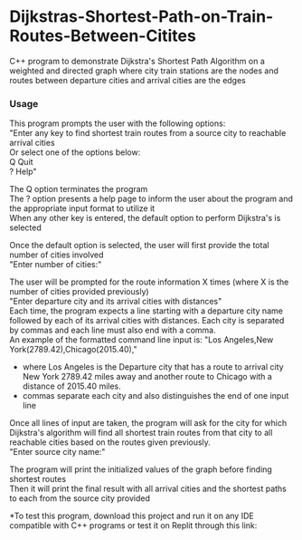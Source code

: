 # Dijkstras-Shortest-Path-on-Train-Routes-Between-Citites
C++ program to demonstrate Dijkstra's Shortest Path Algorithm on a weighted and directed graph where city train stations are the nodes and routes between departure cities and arrival cities are the edges

### Usage
This program prompts the user with the following options: <br/>
  "Enter any key to find shortest train routes from a source city to reachable arrival cities <br/>
  Or select one of the options below: <br/>
  Q Quit <br/>
  ? Help" <br/>
  
 The Q option terminates the program <br/>
 The ? option presents a help page to inform the user about the program and the appropriate input format to utilize it <br/>
 When any other key is entered, the default option to perform Dijkstra's is selected  <br/>

Once the default option is selected, the user will first provide the total number of cities involved <br/>
  "Enter number of cities:"
  
The user will be prompted for the route information X times (where X is the number of cities provided previously) <br/>
  "Enter departure city and its arrival cities with distances" <br/>
 Each time, the program expects a line starting with a departure city name followed by each of its arrival cities with distances. 
 Each city is separated by commas and each line must also end with a comma. <br/>
 An example of the formatted command line input is: 
   "Los Angeles,New York(2789.42),Chicago(2015.40),"
  - where Los Angeles is the Departure city that has a route to arrival city New York 2789.42 miles away and another route to Chicago with a distance of 2015.40 miles.
  - commas separate each city and also distinguishes the end of one input line  <br/>
 
 Once all lines of input are taken, the program will ask for the city for which Dijkstra's algorithm will find all shortest train routes from that city to all reachable cities based on the routes given previously. <br/>
 "Enter source city name:" <br/>
 
The program will print the initialized values of the graph before finding shortest routes <br/>
Then it will print the final result with all arrival cities and the shortest paths to each from the source city provided



*To test this program, download this project and run it on any IDE compatible with C++ programs or test it on Replit through this link:


 
